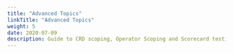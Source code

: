 ```yaml
---
title: "Advanced Topics"
linkTitle: "Advanced Topics"
weight: 5
date: 2020-07-09
description: Guide to CRD scoping, Operator Scoping and Scorecard testing using Operator SDK
---
```

